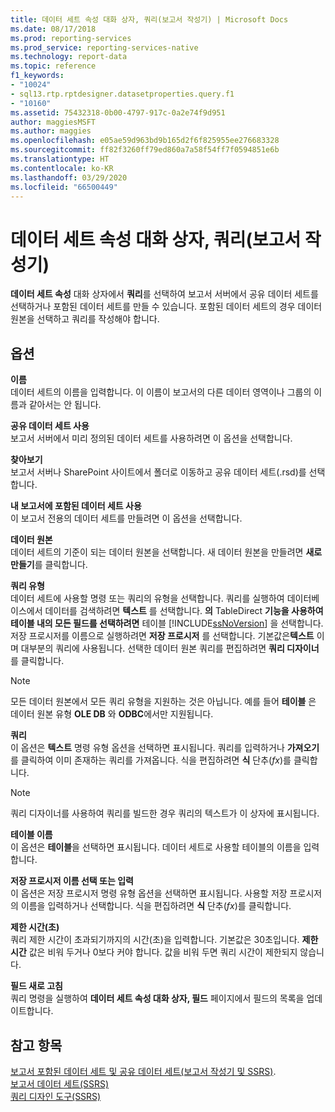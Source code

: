 ```yaml
---
title: 데이터 세트 속성 대화 상자, 쿼리(보고서 작성기) | Microsoft Docs
ms.date: 08/17/2018
ms.prod: reporting-services
ms.prod_service: reporting-services-native
ms.technology: report-data
ms.topic: reference
f1_keywords:
- "10024"
- sql13.rtp.rptdesigner.datasetproperties.query.f1
- "10160"
ms.assetid: 75432318-0b00-4797-917c-0a2e74f9d951
author: maggiesMSFT
ms.author: maggies
ms.openlocfilehash: e05ae59d963bd9b165d2f6f825955ee276683328
ms.sourcegitcommit: ff82f3260ff79ed860a7a58f54ff7f0594851e6b
ms.translationtype: HT
ms.contentlocale: ko-KR
ms.lasthandoff: 03/29/2020
ms.locfileid: "66500449"
---
```

# <a name="dataset-properties-dialog-box-query-report-builder"></a>데이터 세트 속성 대화 상자, 쿼리(보고서 작성기)
 
**데이터 세트 속성** 대화 상자에서 **쿼리**를 선택하여 보고서 서버에서 공유 데이터 세트를 선택하거나 포함된 데이터 세트를 만들 수 있습니다. 포함된 데이터 세트의 경우 데이터 원본을 선택하고 쿼리를 작성해야 합니다.  
  
## <a name="options"></a>옵션  
 **이름**  
 데이터 세트의 이름을 입력합니다. 이 이름이 보고서의 다른 데이터 영역이나 그룹의 이름과 같아서는 안 됩니다.  
  
 **공유 데이터 세트 사용**  
 보고서 서버에서 미리 정의된 데이터 세트를 사용하려면 이 옵션을 선택합니다.  
  
 **찾아보기**  
 보고서 서버나 SharePoint 사이트에서 폴더로 이동하고 공유 데이터 세트(.rsd)를 선택합니다.  
  
 **내 보고서에 포함된 데이터 세트 사용**  
 이 보고서 전용의 데이터 세트를 만들려면 이 옵션을 선택합니다.  
  
 **데이터 원본**  
 데이터 세트의 기준이 되는 데이터 원본을 선택합니다. 새 데이터 원본을 만들려면 **새로 만들기**를 클릭합니다.  
  
 **쿼리 유형**  
 데이터 세트에 사용할 명령 또는 쿼리의 유형을 선택합니다. 쿼리를 실행하여 데이터베이스에서 데이터를 검색하려면 **텍스트** 를 선택합니다. **의** TableDirect **기능을 사용하여 테이블 내의 모든 필드를 선택하려면** 테이블 [!INCLUDE[ssNoVersion](../../includes/ssnoversion-md.md)] 을 선택합니다. 저장 프로시저를 이름으로 실행하려면 **저장 프로시저** 를 선택합니다. 기본값은**텍스트** 이며 대부분의 쿼리에 사용됩니다. 선택한 데이터 원본 쿼리를 편집하려면 **쿼리 디자이너**를 클릭합니다.  
  
> [!NOTE]  
>  모든 데이터 원본에서 모든 쿼리 유형을 지원하는 것은 아닙니다. 예를 들어 **테이블** 은 데이터 원본 유형 **OLE DB** 와 **ODBC**에서만 지원됩니다.  
  
 **쿼리**  
 이 옵션은 **텍스트** 명령 유형 옵션을 선택하면 표시됩니다. 쿼리를 입력하거나 **가져오기**를 클릭하여 이미 존재하는 쿼리를 가져옵니다. 식을 편집하려면 **식** 단추(*fx*)를 클릭합니다.  
  
> [!NOTE]  
>  쿼리 디자이너를 사용하여 쿼리를 빌드한 경우 쿼리의 텍스트가 이 상자에 표시됩니다.  
  
**테이블 이름**  
이 옵션은 **테이블**을 선택하면 표시됩니다. 데이터 세트로 사용할 테이블의 이름을 입력합니다.   
  
**저장 프로시저 이름 선택 또는 입력**  
이 옵션은 저장 프로시저 명령 유형 옵션을 선택하면 표시됩니다. 사용할 저장 프로시저의 이름을 입력하거나 선택합니다. 식을 편집하려면 **식** 단추(*fx*)를 클릭합니다.   
  
 **제한 시간(초)**  
 쿼리 제한 시간이 초과되기까지의 시간(초)을 입력합니다. 기본값은 30초입니다. **제한 시간** 값은 비워 두거나 0보다 커야 합니다. 값을 비워 두면 쿼리 시간이 제한되지 않습니다.  
  
 **필드 새로 고침**  
 쿼리 명령을 실행하여 **데이터 세트 속성 대화 상자, 필드** 페이지에서 필드의 목록을 업데이트합니다.  
  
## <a name="see-also"></a>참고 항목  
[보고서 포함된 데이터 세트 및 공유 데이터 세트&#40;보고서 작성기 및 SSRS&#41;](../../reporting-services/report-data/report-embedded-datasets-and-shared-datasets-report-builder-and-ssrs.md).  
[보고서 데이터 세트&#40;SSRS&#41;](../../reporting-services/report-data/report-datasets-ssrs.md)  
[쿼리 디자인 도구&#40;SSRS&#41;](query-design-tools-ssrs.md)  
  
  

